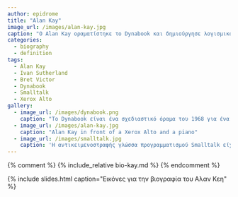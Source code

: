 ```yaml
---
author: epidrome
title: "Alan Kay"
image_url: /images/alan-kay.jpg
caption: "O Alan Kay οραματίστηκε το Dynabook και δημιούργησε λογισμικό που διευκολύνει τα παιδιά να μάθουν να σκέφτονται μαζί με τους υπολογιστές"
categories:
  - biography
  - definition
tags:
  - Alan Kay
  - Ivan Sutherland
  - Bret Victor
  - Dynabook
  - Smalltalk
  - Xerox Alto
gallery:
  - image_url: /images/dynabook.png
    caption: "Το Dynabook είναι ένα σχεδιαστικό όραμα του 1968 για ένα φορητό υπολογιστή τύπου τάμπλετ από τον Alan Kay που απευθύνεται σε παιδιά και μπορεί να προγραμματιστεί με στόχο την προσωπική έκφραση και την επεξεργασία της πληροφορίας"
  - image_url: /images/alan-kay.jpg
    caption: "Alan Kay in front of a Xerox Alto and a piano"
  - image_url: /images/smalltalk.jpg
    caption: 'Η αντικειμενοστραφής γλώσσα προγραμματισμού Smalltalk είχε έμφαση σε οντότητες υψηλού επιπέδου και στην διάδραση με τον χρήστη και έτσι διευκόλυνε την κατασκευή και τις δοκιμές του λογισμικού που τελικά οδήγησε στους πρώτους επιτυχημένους εμπορικά επιτραπέζιους υπολογιστές'
---
```


{% comment %} {% include_relative bio-kay.md %} {% endcomment %}

{% include slides.html caption="Εικόνες για την βιογραφία του Αλαν Κεη" %}

